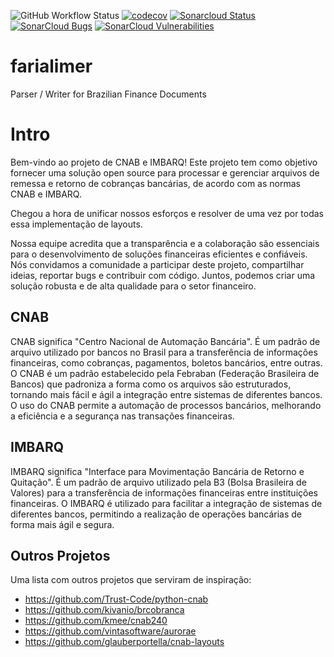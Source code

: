 ![GitHub Workflow Status](https://img.shields.io/github/actions/workflow/status/redlotus-dev/farialimer/faria-limer-tests.yaml)
[![codecov](https://codecov.io/github/redlotus-dev/farialimer/branch/main/graph/badge.svg?token=DT5E8GHT8Q)](https://codecov.io/github/redlotus-dev/farialimer)
[![Sonarcloud Status](https://sonarcloud.io/api/project_badges/measure?project=redlotus-dev_farialimer&metric=alert_status)](https://sonarcloud.io/dashboard?id=redlotus-dev_farialimer)
[![SonarCloud Bugs](https://sonarcloud.io/api/project_badges/measure?project=redlotus-dev_farialimer&metric=bugs)](https://sonarcloud.io/component_measures/metric/reliability_rating/list?id=redlotus-dev_farialimer)
[![SonarCloud Vulnerabilities](https://sonarcloud.io/api/project_badges/measure?project=redlotus-dev_farialimer&metric=vulnerabilities)](https://sonarcloud.io/component_measures/metric/security_rating/list?id=redlotus-dev_farialimer)
# farialimer
Parser / Writer for Brazilian Finance Documents

# Intro
Bem-vindo ao projeto de CNAB e IMBARQ! Este projeto tem como objetivo fornecer uma solução open source para processar e gerenciar arquivos de remessa e retorno de cobranças bancárias, de acordo com as normas CNAB e IMBARQ.

Chegou a hora de unificar nossos esforços e resolver de uma vez por todas essa implementação de layouts.

Nossa equipe acredita que a transparência e a colaboração são essenciais para o desenvolvimento de soluções financeiras eficientes e confiáveis. Nós convidamos a comunidade a participar deste projeto, compartilhar ideias, reportar bugs e contribuir com código. Juntos, podemos criar uma solução robusta e de alta qualidade para o setor financeiro.

## CNAB
CNAB significa "Centro Nacional de Automação Bancária". É um padrão de arquivo utilizado por bancos no Brasil para a transferência de informações financeiras, como cobranças, pagamentos, boletos bancários, entre outras. O CNAB é um padrão estabelecido pela Febraban (Federação Brasileira de Bancos) que padroniza a forma como os arquivos são estruturados, tornando mais fácil e ágil a integração entre sistemas de diferentes bancos. O uso do CNAB permite a automação de processos bancários, melhorando a eficiência e a segurança nas transações financeiras.

## IMBARQ
IMBARQ significa "Interface para Movimentação Bancária de Retorno e Quitação". É um padrão de arquivo utilizado pela B3 (Bolsa Brasileira de Valores) para a transferência de informações financeiras entre instituições financeiras. O IMBARQ é utilizado para facilitar a integração de sistemas de diferentes bancos, permitindo a realização de operações bancárias de forma mais ágil e segura.

## Outros Projetos
Uma lista com outros projetos que serviram de inspiração:
- https://github.com/Trust-Code/python-cnab
- https://github.com/kivanio/brcobranca
- https://github.com/kmee/cnab240
- https://github.com/vintasoftware/aurorae
- https://github.com/glauberportella/cnab-layouts
